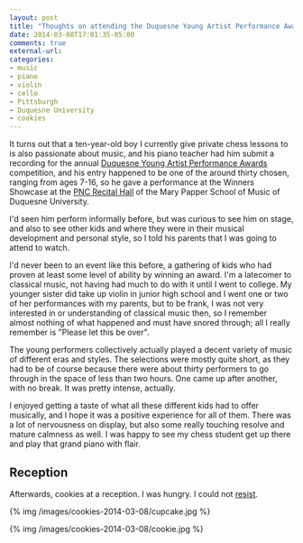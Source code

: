 ```yaml
---
layout: post
title: "Thoughts on attending the Duquesne Young Artist Performance Awards Winners Showcase"
date: 2014-03-08T17:01:35-05:00
comments: true
external-url: 
categories: 
- music
- piano
- violin
- cello
- Pittsburgh
- Duquesne University
- cookies
---
```

It turns out that a ten-year-old boy I currently give private chess lessons to is also passionate about music, and his piano teacher had him submit a recording for the annual [Duquesne Young Artist Performance Awards](http://www.cmcpgh.org/competitions/performanceAwards.aspx) competition, and his entry happened to be one of the around thirty chosen, ranging from ages 7-16, so he gave a performance at the Winners Showcase at the [PNC Recital Hall](http://www.duq.edu/academics/schools/music/facilities/pnc-recital-hall) of the Mary Papper School of Music of Duquesne University.

I'd seen him perform informally before, but was curious to see him on stage, and also to see other kids and where they were in their musical development and personal style, so I told his parents that I was going to attend to watch.

I'd never been to an event like this before, a gathering of kids who had proven at least some level of ability by winning an award. I'm a latecomer to classical music, not having had much to do with it until I went to college. My younger sister did take up violin in junior high school and I went one or two of her performances with my parents, but to be frank, I was not very interested in or understanding of classical music then, so I remember almost nothing of what happened and must have snored through; all I really remember is "Please let this be over".

The young performers collectively actually played a decent variety of music of different eras and styles. The selections were mostly quite short, as they had to be of course because there were about thirty performers to go through in the space of less than two hours. One came up after another, with no break. It was pretty intense, actually.

I enjoyed getting a taste of what all these different kids had to offer musically, and I hope it was a positive experience for all of them. There was a lot of nervousness on display, but also some really touching resolve and mature calmness as well. I was happy to see my chess student get up there and play that grand piano with flair.

## Reception

Afterwards, cookies at a reception. I was hungry. I could not [resist](/blog/2014/01/16/a-system-for-quitting-eating-cookies/).

{% img /images/cookies-2014-03-08/cupcake.jpg %}

{% img /images/cookies-2014-03-08/cookie.jpg %}
